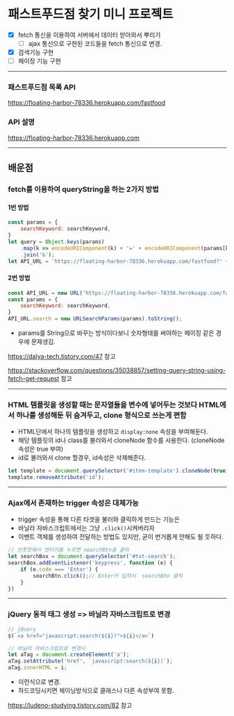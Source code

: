 # 패스트푸드점 찾기 미니 프로젝트
- [X] fetch 통신을 이용하여 서버에서 데이터 받아와서 뿌리기
  - [ ] ajax 통신으로 구현된 코드들을 fetch 통신으로 변경.
- [X] 검색기능 구현
- [ ] 페이징 기능 구현

---

### 패스트푸드점 목록 API
https://floating-harbor-78336.herokuapp.com/fastfood

### API 설명
https://floating-harbor-78336.herokuapp.com

---

## 배운점

### fetch를 이용하여 queryString을 하는 2가지 방법
#### 1번 방법
```js
const params = {
    searchKeyword: searchKeyword,
}
let query = Object.keys(params)
    .map(k => encodeURIComponent(k) + '=' + encodeURIComponent(params[k]))
    .join('&');
let API_URL = 'https://floating-harbor-78336.herokuapp.com/fastfood?' + query;
```

#### 2번 방법
```js
const API_URL = new URL('https://floating-harbor-78336.herokuapp.com/fastfood');
const params = {
    searchKeyword: searchKeyword,
}
API_URL.search = new URLSearchParams(params).toString();
```
- params를 String으로 바꾸는 방식이다보니 숫자형태를 써야하는 페이징 같은 경우에 문제생김. 

https://dalya-tech.tistory.com/47 참고

https://stackoverflow.com/questions/35038857/setting-query-string-using-fetch-get-request 참고

---

### HTML 템플릿을 생성할 때는 문자열들을 변수에 넣어두는 것보다 HTML에서 하나를 생성해둔 뒤 숨겨두고, clone 형식으로 쓰는게 편함

- HTML단에서 하나의 템플릿을 생성하고 `display:none` 속성을 부여해둔다. 
- 해당 템플릿의 id나 class를 불러와서 cloneNode 함수를 사용한다. (cloneNode 속성은 true 부여)
- id로 불러와서 clone 할경우, id속성은 삭제해준다. 
```js
let template = document.querySelector('#item-template').cloneNode(true);
template.removeAttribute('id');
```

---

### Ajax에서 존재하는 trigger 속성은 대체가능
* trigger 속성을 통해 다른 타겟을 불러와 클릭하게 만드는 기능은
* 바닐라 자바스크립트에서는 그냥 `.click()`시켜버리자
* 이벤트 객체를 생성하여 전달하는 방법도 있지만, 굳이 번거롭게 안해도 될 듯하다. 
```js
// 인풋창에서 엔터키를 누르면 searchBtn을 클릭
let searchBox = document.querySelector('#txt-search');
searchBox.addEventListener('keypress', function (e) {
    if (e.code === 'Enter') {
        searchBtn.click();// Enter키 입력시  searchBtn 클릭
    }
})
```

---

### jQuery 동적 태그 생성 => 바닐라 자바스크립트로 변경
```js
// jQuery
$(`<a href="javascript:search(${i})">${i}</a>`)

// 바닐라 자바스크립트로 변경시
let aTag = document.createElement('a');
aTag.setAttribute('href', `javascript:search(${i})`);
aTag.innerHTML = i;
```
* 이런식으로 변경. 
* 하드코딩시키면 체이닝방식으로 클래스나 다른 속성부여 못함. 

https://ludeno-studying.tistory.com/82 참고